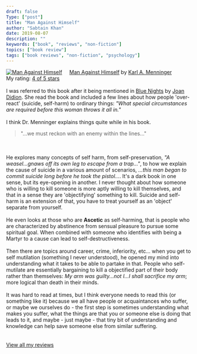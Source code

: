 ```yaml
---
draft: false
Type: ["post"]
title: "Man Against Himself"
author: "Sabtain Khan"
date: 2019-08-07
description: ""
keywords: ["book", "reviews", "non-fiction"]
topics: ["book review"]
tags: ["book reviews", "non-fiction", "psychology"]
---
```



<a href="https://www.goodreads.com/book/show/427995.Man_Against_Himself" style="float: left; padding-right: 20px"><img border="0" alt="Man Against Himself" src="https://i.gr-assets.com/images/S/compressed.photo.goodreads.com/books/1348302912l/427995._SX98_.jpg" /></a><a href="https://www.goodreads.com/book/show/427995.Man_Against_Himself">Man Against Himself</a> by <a href="https://www.goodreads.com/author/show/1222827.Karl_A_Menninger">Karl A. Menninger</a><br/>
My rating: <a href="https://www.goodreads.com/review/show/2895584027">4 of 5 stars</a><br /><br />
I was referred to this book after it being mentioned in <a href="https://www.goodreads.com/book/show/10252302.Blue_Nights" title="Blue Nights by Joan Didion" rel="nofollow">Blue Nights</a> by <a href="https://www.goodreads.com/author/show/238.Joan_Didion" title="Joan Didion" rel="nofollow">Joan Didion</a>. She read the book and included a few lines about how people 'over-react' (suicide, self-harm) to ordinary things: <i>"What special circumstances are required before this woman throws it all in."</i><br /><br />I think Dr. Menninger explains things quite while in his book. <br /><blockquote>"...we must reckon with an enemy within the lines..."</blockquote><br /><br />He explores many concepts of self harm, from self-preservation, <i>"A weasel...gnaws off its own leg to escape from a trap..."</i>, to how we explain the cause of suicide in a various amount of scenarios, <i>...this man began to commit suicide long before he took the pistol...</i>. It's a dark book in one sense, but its eye-opening in another. I never thought about how someone who is willing to kill someone is more aptly willing to kill themselves, and that in a sense they are 'objectifying' something to kill. Suicide and self-harm is an extension of that, you have to treat yourself as an 'object' separate from yourself.<br /><br />He even looks at those who are <b>Ascetic</b> as self-harming, that is people who are characterized by abstinence from sensual pleasure to pursue some spiritual goal. When combined with someone who identifies with being a Martyr to a cause can lead to self-destructiveness.<br /><br />Then there are topics around career, crime, inferiority, etc... when you get to self mutilation (something I never understood), he opened my mind into understanding what it takes to be able to partake in that. People who self-mutilate are essentially bargaining to kill a objectified part of their body rather than themselves: <i>My arm was guilty...not I...I shall sacrifice my arm</i>; more logical than death in their minds.<br /><br />It was hard to read at times, but I think everyone needs to read this (or something like it) because we all have people or acquaintances who suffer, or maybe we ourselves do - the first step is sometimes understanding what makes you suffer, what the things are that you or someone else is doing that leads to it, and maybe - just maybe - that tiny bit of understanding and knowledge can help save someone else from similar suffering.<br />
<br/><br/>
<a href="https://www.goodreads.com/review/list/19015356-sabtain-khan">View all my reviews</a>
